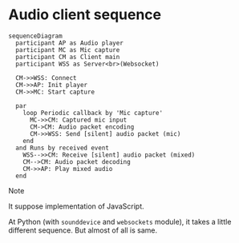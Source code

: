 # Audio client sequence

```mermaid
sequenceDiagram
  participant AP as Audio player
  participant MC as Mic capture
  participant CM as Client main
  participant WSS as Server<br>(Websocket)

  CM->>WSS: Connect
  CM->>AP: Init player
  CM->>MC: Start capture

  par
    loop Periodic callback by 'Mic capture'
      MC->>CM: Captured mic input
      CM->CM: Audio packet encoding
      CM->>WSS: Send [silent] audio packet (mic)
    end
  and Runs by received event
    WSS-->>CM: Receive [silent] audio packet (mixed)
    CM-->CM: Audio packet decoding
    CM->>AP: Play mixed audio
  end
```

> [!NOTE]
>
> It suppose implementation of JavaScript.
>
> At Python (with `sounddevice` and `websockets` module), it takes a little different sequence. But almost of all is same.
